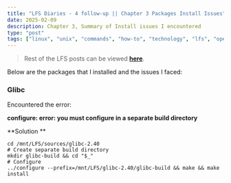 ```yaml
---
title: "LFS Diaries - 4 follow-up || Chapter 3 Packages Install Issues"
date: 2025-02-09  
description: Chapter 3, Summary of Install issues I encountered
type: "post"  
tags: ["linux", "unix", "commands", "how-to", "technology", "lfs", "operating systems", "kernel"]
---
```


> Rest of the LFS posts can be viewed [**here**](https://techwebunraveled.xyz/tags/lfs/).

Below are the packages that I installed and the issues I faced:

### Glibc

Encountered the error:

**configure: error: you must configure in a separate build directory**

**Solution **

```
cd /mnt/LFS/sources/glibc-2.40
# Create separate build directory
mkdir glibc-build && cd "$_"
# Configure
../configure --prefix=/mnt/LFS/glibc-2.40/glibc-build && make && make install
```
